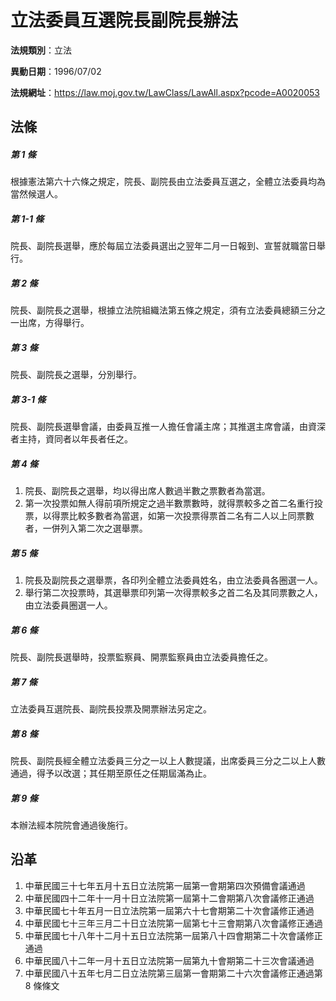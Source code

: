 # 立法委員互選院長副院長辦法



**法規類別**：立法

**異動日期**：1996/07/02  

**法規網址**：https://law.moj.gov.tw/LawClass/LawAll.aspx?pcode=A0020053



## 法條
##### 第 1 條
根據憲法第六十六條之規定，院長、副院長由立法委員互選之，全體立法委員均為當然候選人。

##### 第 1-1 條
院長、副院長選舉，應於每屆立法委員選出之翌年二月一日報到、宣誓就職當日舉行。

##### 第 2 條
院長、副院長之選舉，根據立法院組織法第五條之規定，須有立法委員總額三分之一出席，方得舉行。

##### 第 3 條
院長、副院長之選舉，分別舉行。

##### 第 3-1 條
院長、副院長選舉會議，由委員互推一人擔任會議主席；其推選主席會議，由資深者主持，資同者以年長者任之。

##### 第 4 條
1. 院長、副院長之選舉，均以得出席人數過半數之票數者為當選。
1. 第一次投票如無人得前項所規定之過半數票數時，就得票較多之首二名重行投票，以得票比較多數者為當選，如第一次投票得票首二名有二人以上同票數者，一併列入第二次之選舉票。

##### 第 5 條
1. 院長及副院長之選舉票，各印列全體立法委員姓名，由立法委員各圈選一人。
1. 舉行第二次投票時，其選舉票印列第一次得票較多之首二名及其同票數之人，由立法委員圈選一人。

##### 第 6 條
院長、副院長選舉時，投票監察員、開票監察員由立法委員擔任之。

##### 第 7 條
立法委員互選院長、副院長投票及開票辦法另定之。

##### 第 8 條
院長、副院長經全體立法委員三分之一以上人數提議，出席委員三分之二以上人數通過，得予以改選；其任期至原任之任期屆滿為止。

##### 第 9 條
本辦法經本院院會通過後施行。

## 沿革
1. 中華民國三十七年五月十五日立法院第一屆第一會期第四次預備會議通過
1. 中華民國四十二年十一月十日立法院第一屆第十二會期第八次會議修正通過
1. 中華民國七十年五月一日立法院第一屆第六十七會期第二十次會議修正通過
1. 中華民國七十三年三月二十日立法院第一屆第七十三會期第八次會議修正通過
1. 中華民國七十八年十二月十五日立法院第一屆第八十四會期第二十次會議修正通過
1. 中華民國八十二年一月十五日立法院第一屆第九十會期第二十三次會議通過
1. 中華民國八十五年七月二日立法院第三屆第一會期第二十六次會議修正通過第 8  條條文
